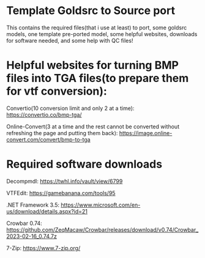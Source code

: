 # Template Goldsrc to Source port
This contains the required files(that i use at least) to port, some goldsrc models, one template pre-ported model, some helpful websites, downloads for software needed, and some help with QC files!

# Helpful websites for turning BMP files into TGA files(to prepare them for vtf conversion):
Convertio(10 conversion limit and only 2 at a time): https://convertio.co/bmp-tga/

Online-Convert(3 at a time and the rest cannot be converted without refreshing the page and putting them back): https://image.online-convert.com/convert/bmp-to-tga

# Required software downloads
Decompmdl: https://twhl.info/vault/view/6799

VTFEdit: https://gamebanana.com/tools/95

.NET Framework 3.5: https://www.microsoft.com/en-us/download/details.aspx?id=21

Crowbar 0.74: https://github.com/ZeqMacaw/Crowbar/releases/download/v0.74/Crowbar_2023-02-16_0.74.7z

7-Zip: https://www.7-zip.org/
